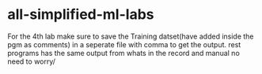 # all-simplified-ml-labs
For the 4th lab make sure to save the Training datset(have added inside the pgm as comments) in a seperate file with comma to get the output. rest programs has the same output from whats in the record and manual no need to worry/
